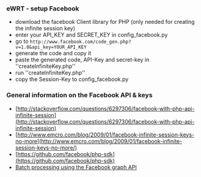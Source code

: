 ### eWRT - setup Facebook

* download the facebook Client library for PHP (only needed for creating the infinite session key)
* enter your API_KEY and SECRET_KEY in config_facebook.py
* go to `http://www.facebook.com/code_gen.php?v=1.0&api_key=YOUR_API_KEY`
* generate the code and copy it
* paste the generated code, API-Key and secret-key in ''createInfiniteKey.php''
* run ''createInfiniteKey.php''
* copy the Session-Key to config_facebook.py

### General information on the Facebook API & keys

* [http://stackoverflow.com/questions/6297306/facebook-with-php-api-infinite-session](http://stackoverflow.com/questions/6297306/facebook-with-php-api-infinite-session)
* [http://www.emcro.com/blog/2009/01/facebook-infinite-session-keys-no-more](http://www.emcro.com/blog/2009/01/facebook-infinite-session-keys-no-more/)
* [https://github.com/facebook/php-sdk](https://github.com/facebook/php-sdk)
* [Batch processing using the Facebook graph API](http://developers.facebook.com/docs/reference/api/batch/)


